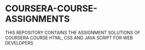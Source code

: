# COURSERA-COURSE-ASSIGNMENTS
THIS REPOSITORY CONTAINS THE ASSIGNMENT SOLUTIONS OF COURSERA COURSE HTML, CSS AND JAVA SCRIPT FOR WEB DEVELOPERS
